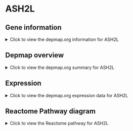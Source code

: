 <h1>ASH2L</h1>

<h2>Gene information</h2>
<details>
  <summary>Click to view the depmap.org information for ASH2L</summary>
  <p><a href="https://depmap.org/portal/gene/ASH2L?tab=about" target="_BLANK">Open page in a new tab...</a></p>
  <iframe src="https://depmap.org/portal/gene/ASH2L?tab=about" style="border:none;width:100%;height:800px"></iframe>
</details>

<h2>Depmap overview</h2>
<details>
  <summary>Click to view the depmap.org summary for ASH2L</summary>
  <p><a href="https://depmap.org/portal/gene/ASH2L?tab=overview" target="_BLANK">Open page in a new tab...</a></p>
  <iframe src="https://depmap.org/portal/gene/ASH2L?tab=overview" style="border:none;width:100%;height:800px"></iframe>
</details>

<h2>Expression</h2>
<details>
  <summary>Click to view the depmap.org expression data for ASH2L</summary>
  <p><a href="https://depmap.org/portal/gene/ASH2L?tab=characterization" target="_BLANK">Open page in a new tab...</a></p>
  <iframe src="https://depmap.org/portal/gene/ASH2L?tab=characterization" style="border:none;width:100%;height:800px"></iframe>
</details>



<h2>Reactome Pathway diagram</h2>
<details>
  <summary>Click to view the Reactome pathway for ASH2L</summary>
  <p><a href="https://reactome.org/PathwayBrowser/#/R-HSA-8936459" target="_BLANK">Open page in a new tab...</a></p>
  <p>RUNX1 regulates genes involved in megakaryocyte differentiation and platelet function</p>
<iframe src="https://reactome.org/PathwayBrowser/#/R-HSA-8936459" style="border:none;width:100%;height:800px"></iframe>
</details>



